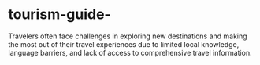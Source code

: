 # tourism-guide-
Travelers often face challenges in exploring new destinations and making the most out of their travel experiences due to limited local knowledge, language barriers, and lack of access to comprehensive travel information. 
